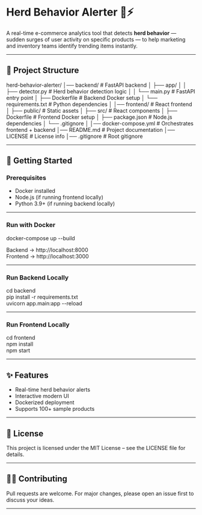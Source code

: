 # Herd Behavior Alerter 🛒⚡

A real-time e-commerce analytics tool that detects **herd behavior** — sudden surges of user activity on specific products — to help marketing and inventory teams identify trending items instantly.

---

## 📂 Project Structure

herd-behavior-alerter/
│── backend/                # FastAPI backend
│   ├── app/
│   │   ├── detector.py     # Herd behavior detection logic
│   │   └── main.py         # FastAPI entry point
│   ├── Dockerfile          # Backend Docker setup
│   └── requirements.txt    # Python dependencies
│
│── frontend/               # React frontend
│   ├── public/             # Static assets
│   ├── src/                # React components
│   ├── Dockerfile          # Frontend Docker setup
│   ├── package.json        # Node.js dependencies
│   └── .gitignore
│
│── docker-compose.yml      # Orchestrates frontend + backend
│── README.md               # Project documentation
│── LICENSE                 # License info
│── .gitignore              # Root gitignore

---

## 🚀 Getting Started

### Prerequisites
- Docker installed
- Node.js (if running frontend locally)
- Python 3.9+ (if running backend locally)

---

### Run with Docker
docker-compose up --build

Backend → http://localhost:8000  
Frontend → http://localhost:3000  

---

### Run Backend Locally
cd backend  
pip install -r requirements.txt  
uvicorn app.main:app --reload  

---

### Run Frontend Locally
cd frontend  
npm install  
npm start  

---

## ✨ Features
- Real-time herd behavior alerts  
- Interactive modern UI  
- Dockerized deployment  
- Supports 100+ sample products  

---

## 📜 License
This project is licensed under the MIT License – see the LICENSE file for details.  

---

## 👨‍💻 Contributing
Pull requests are welcome. For major changes, please open an issue first to discuss your ideas.  

---
